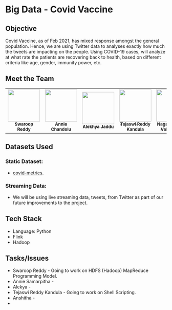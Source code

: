 # Big Data - Covid Vaccine

## Objective

Covid Vaccine, as of Feb 2021, has mixed response amongst the general population. Hence, we are using Twitter data to analyses exactly how much the tweets are impacting on the people.
Using COVID-19 cases, will analyze at what rate the patients are recovering back to health, based on different criteria like age, gender, immunity power, etc.

## Meet the Team

<table>
<td align="center"><a href="https://github.com/SwaroopReddyGottigundala"><img src="https://avatars.githubusercontent.com/u/60024334?s=460&u=20ef224b43a8e817fdceb9e558d631e1a6e7435d&v=4" width="100px;" alt=""/><br /><sub><b>Swaroop Reddy</b></sub></a><br /></td>

<td align="center"><a href="https://github.com/annie0sc"><img src="https://avatars.githubusercontent.com/u/28427324?s=460&u=31b810c008419d5bfb81c152d51ec90cb96dc28b&v=4" width="100px;" alt=""/><br /><sub><b>Annie Chandolu</b></sub></a><br /></td>

<td align="center"><a href="https://github.com/alekhyajaddu"><img src="https://avatars.githubusercontent.com/u/60018848?s=460&u=7cc6d01354b7857d88890a77b510232333fb9b53&v=4" width="100px;" alt=""/><br /><sub><b>Alekhya Jaddu</b></sub></a><br /></td>

<td align="center"><a href="https://github.com/Teju2404"><img src="https://avatars.githubusercontent.com/u/60014237?s=460&u=f01438bd5720ded87bb9f744c26a9e706853c0a2&v=4" width="100px;" alt=""/><br /><sub><b>Tejaswi Reddy Kandula</b></sub></a><br /></td>

<td align="center"><a href="https://github.com/anshithavelagapudi"><img src="https://avatars.githubusercontent.com/u/60020144?s=460&v=4" width="100px;" alt=""/><br /><sub><b>Naga Anshitha Velagapudi</b></sub></a><br /></td>

<td align="center"><a href="https://github.com/KHARIKA17"><img src="https://avatars.githubusercontent.com/u/60010885?s=460&u=24c5428d5a37b37a3efd752d271740b402177734&v=4" width="100px;" alt=""/><br /><sub><b>Harika Kulkarni</b></sub></a><br /></td>

</table>

## Datasets Used

### Static Dataset: 
* [covid-metrics](https://www.kaggle.com/kaushiksuresh147/covidvaccine-tweets).

### Streaming Data:
* We will be using live streaming data, tweets, from Twitter as part of our future improvements to the project.

## Tech Stack

* Language: Python
* Flink
* Hadoop

## Tasks/Issues
* Swaroop Reddy - Going to work on HDFS (Hadoop) MapReduce Programming Model.
* Annie Samarpitha - 
* Alekya - 
* Tejaswi Reddy Kandula - Going to work on Shell Scripting. 
* Anshitha - 
* 
